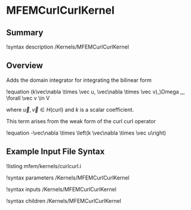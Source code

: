 # MFEMCurlCurlKernel

## Summary

!syntax description /Kernels/MFEMCurlCurlKernel

## Overview

Adds the domain integrator for integrating the bilinear form

!equation
(k\vec\nabla \times \vec u, \vec\nabla \times \vec v)_\Omega \,\,\, \forall \vec v \in V

where $\vec u, \vec v \in H(\mathrm{curl})$ and $k$ is a scalar coefficient.

This term arises from the weak form of the curl curl operator

!equation
-\vec\nabla \times \left(k \vec\nabla \times \vec u\right)

## Example Input File Syntax

!listing mfem/kernels/curlcurl.i

!syntax parameters /Kernels/MFEMCurlCurlKernel

!syntax inputs /Kernels/MFEMCurlCurlKernel

!syntax children /Kernels/MFEMCurlCurlKernel
